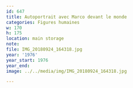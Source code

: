 ```yaml
---
id: 647
title: Autoportrait avec Marco devant le monde
categories: Figures humaines
w: 170
h: 175
location: main storage
note:
file: IMG_20180924_164318.jpg
year: '1976'
year_start: 1976
year_end:
image: ../../media/img/IMG_20180924_164318.jpg

---
```

